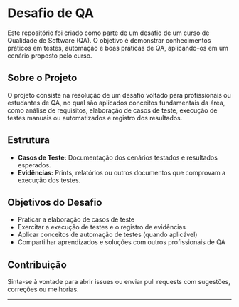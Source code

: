 # Desafio de QA

Este repositório foi criado como parte de um desafio de um curso de Qualidade de Software (QA). O objetivo é demonstrar conhecimentos práticos em testes, automação e boas práticas de QA, aplicando-os em um cenário proposto pelo curso.

## Sobre o Projeto

O projeto consiste na resolução de um desafio voltado para profissionais ou estudantes de QA, no qual são aplicados conceitos fundamentais da área, como análise de requisitos, elaboração de casos de teste, execução de testes manuais ou automatizados e registro dos resultados.


## Estrutura

- **Casos de Teste:** Documentação dos cenários testados e resultados esperados.
- **Evidências:** Prints, relatórios ou outros documentos que comprovam a execução dos testes.


## Objetivos do Desafio

- Praticar a elaboração de casos de teste
- Exercitar a execução de testes e o registro de evidências
- Aplicar conceitos de automação de testes (quando aplicável)
- Compartilhar aprendizados e soluções com outros profissionais de QA

## Contribuição

Sinta-se à vontade para abrir issues ou enviar pull requests com sugestões, correções ou melhorias.

---

